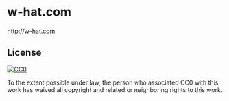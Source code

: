 # w-hat.com

http://w-hat.com

## License

[![CC0](http://i.creativecommons.org/p/zero/1.0/88x31.png)](http://creativecommons.org/publicdomain/zero/1.0/)

To the extent possible under law, the person who associated CC0 with this work has waived all copyright and related or neighboring rights to this work.
